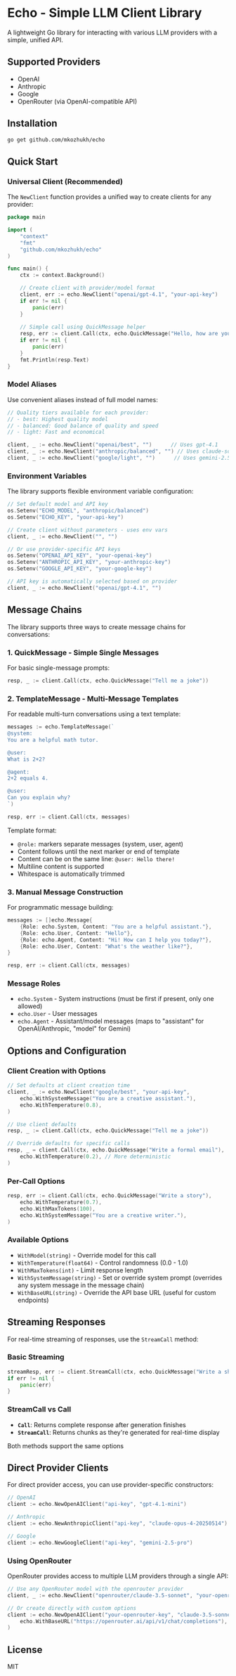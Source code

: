 # Echo - Simple LLM Client Library

A lightweight Go library for interacting with various LLM providers with a simple, unified API.

## Supported Providers

- OpenAI
- Anthropic
- Google
- OpenRouter (via OpenAI-compatible API)

## Installation

```bash
go get github.com/mkozhukh/echo
``` 

## Quick Start

### Universal Client (Recommended)

The `NewClient` function provides a unified way to create clients for any provider:

```go
package main

import (
    "context"
    "fmt"
    "github.com/mkozhukh/echo"
)

func main() {
    ctx := context.Background()

    // Create client with provider/model format
    client, err := echo.NewClient("openai/gpt-4.1", "your-api-key")
    if err != nil {
        panic(err)
    }
    
    // Simple call using QuickMessage helper
    resp, err := client.Call(ctx, echo.QuickMessage("Hello, how are you?"))
    if err != nil {
        panic(err)
    }
    fmt.Println(resp.Text)
}
```

### Model Aliases

Use convenient aliases instead of full model names:

```go
// Quality tiers available for each provider:
// - best: Highest quality model
// - balanced: Good balance of quality and speed
// - light: Fast and economical

client, _ := echo.NewClient("openai/best", "")      // Uses gpt-4.1
client, _ := echo.NewClient("anthropic/balanced", "") // Uses claude-sonnet-4
client, _ := echo.NewClient("google/light", "")      // Uses gemini-2.5-flash
```

### Environment Variables

The library supports flexible environment variable configuration:

```go
// Set default model and API key
os.Setenv("ECHO_MODEL", "anthropic/balanced")
os.Setenv("ECHO_KEY", "your-api-key")

// Create client without parameters - uses env vars
client, _ := echo.NewClient("", "")

// Or use provider-specific API keys
os.Setenv("OPENAI_API_KEY", "your-openai-key")
os.Setenv("ANTHROPIC_API_KEY", "your-anthropic-key")
os.Setenv("GOOGLE_API_KEY", "your-google-key")

// API key is automatically selected based on provider
client, _ := echo.NewClient("openai/gpt-4.1", "")
```

## Message Chains

The library supports three ways to create message chains for conversations:

### 1. QuickMessage - Simple Single Messages

For basic single-message prompts:

```go
resp, _ := client.Call(ctx, echo.QuickMessage("Tell me a joke"))
```

### 2. TemplateMessage - Multi-Message Templates

For readable multi-turn conversations using a text template:

```go
messages := echo.TemplateMessage(`
@system:
You are a helpful math tutor.

@user:
What is 2+2?

@agent:
2+2 equals 4.

@user:
Can you explain why?
`)

resp, err := client.Call(ctx, messages)
```

Template format:
- `@role:` markers separate messages (system, user, agent)
- Content follows until the next marker or end of template
- Content can be on the same line: `@user: Hello there!`
- Multiline content is supported
- Whitespace is automatically trimmed

### 3. Manual Message Construction

For programmatic message building:

```go
messages := []echo.Message{
    {Role: echo.System, Content: "You are a helpful assistant."},
    {Role: echo.User, Content: "Hello"},
    {Role: echo.Agent, Content: "Hi! How can I help you today?"},
    {Role: echo.User, Content: "What's the weather like?"},
}

resp, err := client.Call(ctx, messages)
```

### Message Roles

- `echo.System` - System instructions (must be first if present, only one allowed)
- `echo.User` - User messages
- `echo.Agent` - Assistant/model messages (maps to "assistant" for OpenAI/Anthropic, "model" for Gemini)

## Options and Configuration

### Client Creation with Options

```go
// Set defaults at client creation time
client, _ := echo.NewClient("google/best", "your-api-key",
    echo.WithSystemMessage("You are a creative assistant."),
    echo.WithTemperature(0.8),
)

// Use client defaults
resp, _ := client.Call(ctx, echo.QuickMessage("Tell me a joke"))

// Override defaults for specific calls
resp, _ = client.Call(ctx, echo.QuickMessage("Write a formal email"),
    echo.WithTemperature(0.2), // More deterministic
)
```

### Per-Call Options

```go
resp, err := client.Call(ctx, echo.QuickMessage("Write a story"),
    echo.WithTemperature(0.7),
    echo.WithMaxTokens(100),
    echo.WithSystemMessage("You are a creative writer."),
)
```

### Available Options

- `WithModel(string)` - Override model for this call
- `WithTemperature(float64)` - Control randomness (0.0 - 1.0)
- `WithMaxTokens(int)` - Limit response length
- `WithSystemMessage(string)` - Set or override system prompt (overrides any system message in the message chain)
- `WithBaseURL(string)` - Override the API base URL (useful for custom endpoints)

## Streaming Responses

For real-time streaming of responses, use the `StreamCall` method:

### Basic Streaming

```go
streamResp, err := client.StreamCall(ctx, echo.QuickMessage("Write a short story"))
if err != nil {
    panic(err)
}
```

### StreamCall vs Call

- **`Call`**: Returns complete response after generation finishes
- **`StreamCall`**: Returns chunks as they're generated for real-time display

Both methods support the same options

## Direct Provider Clients

For direct provider access, you can use provider-specific constructors:

```go
// OpenAI
client := echo.NewOpenAIClient("api-key", "gpt-4.1-mini")

// Anthropic
client := echo.NewAnthropicClient("api-key", "claude-opus-4-20250514")

// Google
client := echo.NewGoogleClient("api-key", "gemini-2.5-pro")
```

### Using OpenRouter

OpenRouter provides access to multiple LLM providers through a single API:

```go
// Use any OpenRouter model with the openrouter provider
client, _ := echo.NewClient("openrouter/claude-3.5-sonnet", "your-openrouter-key")

// Or create directly with custom options
client := echo.NewOpenAIClient("your-openrouter-key", "claude-3.5-sonnet",
    echo.WithBaseURL("https://openrouter.ai/api/v1/chat/completions"),
)
```

## License

MIT